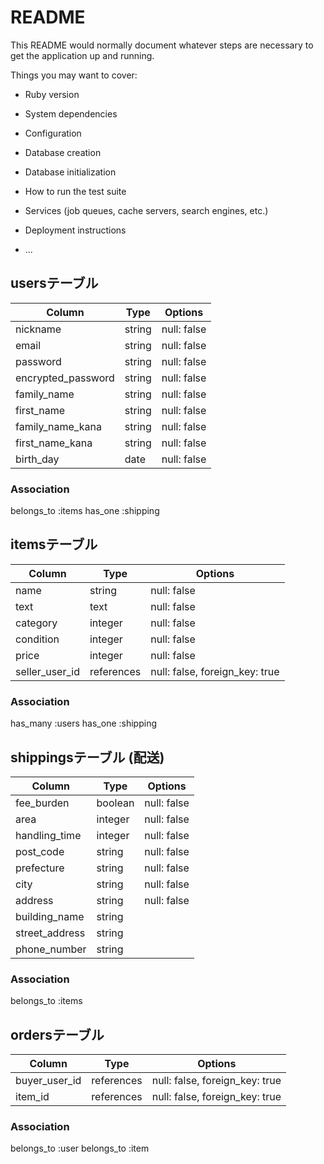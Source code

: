 # README

This README would normally document whatever steps are necessary to get the
application up and running.

Things you may want to cover:

* Ruby version

* System dependencies

* Configuration

* Database creation

* Database initialization

* How to run the test suite

* Services (job queues, cache servers, search engines, etc.)

* Deployment instructions

* ...

## usersテーブル

|       Column       |    Type    |    Options  |
| -------------------| ---------- | ------------|
| nickname           | string     | null: false |
| email              | string     | null: false |
| password           | string     | null: false |
| encrypted_password | string     | null: false |
| family_name        | string     | null: false |
| first_name         | string     | null: false |
| family_name_kana   | string     | null: false |
| first_name_kana    | string     | null: false |
| birth_day	         | date       | null: false |


### Association
belongs_to :items
has_one :shipping


## itemsテーブル

|     Column     | Type       | Options                        |
| ---------------| ---------- | ------------------------------ |
| name           | string     | null: false                    |
| text           | text       | null: false                    |
| category       | integer    | null: false                    |
| condition      | integer    | null: false                    | #状態
| price          | integer    | null: false                    |
| seller_user_id | references | null: false, foreign_key: true | #出品者

### Association
has_many :users
has_one :shipping


## shippingsテーブル (配送)
|       Column       |    Type    |    Options  |
| -------------------| ---------- | ------------|
| fee_burden         | boolean    | null: false | #手数料負担
| area               | integer    | null: false |
| handling_time      | integer    | null: false | #お届けまでの日数
| post_code          | string     | null: false | 
| prefecture	       | string     | null: false | #県
| city               | string     | null: false | 
| address            | string     | null: false | 
| building_name      | string     |             | 
| street_address     | string     |             |#番地
| phone_number       | string     |             | 

### Association
belongs_to :items

## ordersテーブル

|     Column     | Type       | Options                        |
| ---------------| ---------- | ------------------------------ |
| buyer_user_id  | references | null: false, foreign_key: true |
| item_id	       | references | null: false, foreign_key: true |

### Association
belongs_to :user
belongs_to :item







